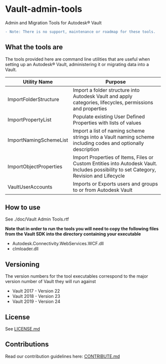 # Vault-admin-tools
Admin and Migration Tools for Autodesk® Vault

```diff
- Note: There is no support, maintenance or roadmap for these tools.
```

## What the tools are
The tools provided here are command line utilities that are useful when setting up an Autodesk® Vault, administering it or migrating data into a Vault.

| Utility Name | Purpose |
| ------- | ------- |
| ImportFolderStructure | Import a folder structure into Autodesk Vault and apply categories, lifecycles, permissions and properties |
| ImportPropertyList | Populate existing User Defined Properties with lists of values |
| ImportNamingSchemeList | Import a list of naming scheme strings into a Vault naming scheme including codes and optionally description|
| ImportObjectProperties | Import Properties of Items, Files or Custom Entities into Autodesk Vault. Includes possibility to set Category, Revision and Lifecycle |
| VaultUserAccounts | Imports or Exports users and groups to or from Autodesk Vault |

## How to use
See ./doc/Vault Admin Tools.rtf

**Note that in order to run the tools you will need to copy the following files from the Vault SDK into the directory containing your executable**

* Autodesk.Connectivity.WebServices.WCF.dll
* clmloader.dll

## Versioning
The version numbers for the tool executables correspond to the major version number of Vault they will run against

* Vault 2017 - Version 22
* Vault 2018 - Version 23
* Vault 2019 - Version 24

## License
See [LICENSE.md](LICENSE.md)

## Contributions
Read our contribution guidelines here: [CONTRIBUTE.md](CONTRIBUTE.md)
